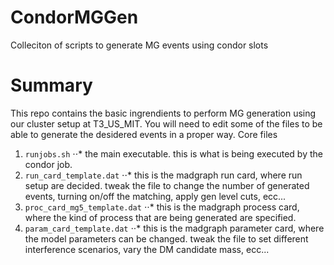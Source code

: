 CondorMGGen
===========

Colleciton of scripts to generate MG events using condor slots

# Summary
This repo contains the basic ingrendients to perform MG generation
using our cluster setup at T3_US_MIT.
You will need to edit some of the files to be able to generate the desidered
events in a proper way. 
Core files

1. `runjobs.sh`
⋅⋅* the main executable. this is what is being executed by the condor job. 
2. `run_card_template.dat`
⋅⋅* this is the madgraph run card, where run setup are decided. tweak the file to change the number of generated events, turning on/off the matching, apply gen level cuts, ecc... 
3. `proc_card_mg5_template.dat`
⋅⋅* this is the madgraph process card, where the kind of process that are being generated are specified.
4. `param_card_template.dat`
⋅⋅* this is the madgraph parameter card, where the model parameters can be changed. tweak the file to set different interference scenarios, vary the DM candidate mass, ecc...
